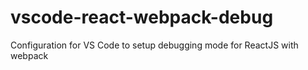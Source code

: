 # vscode-react-webpack-debug
Configuration for VS Code to setup debugging mode for ReactJS with webpack
